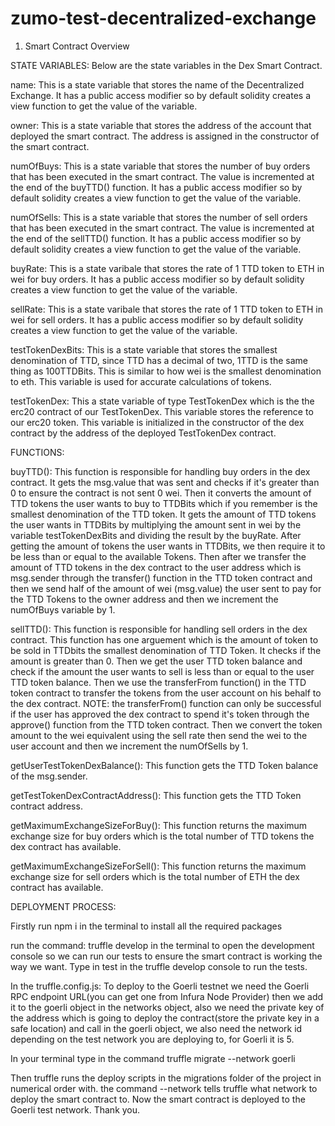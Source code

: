 # zumo-test-decentralized-exchange
1. Smart Contract Overview

STATE VARIABLES:
Below are the state variables in the Dex Smart Contract.

name: This is a state variable that stores the name of the Decentralized Exchange. It has a public access modifier so by default solidity creates a view function to get the value of the variable.

owner: This is a state variable that stores the address of the account that deployed the smart contract. The address is assigned in the constructor of the smart contract.

numOfBuys: This is a state variable that stores the number of buy orders that has been executed in the smart contract. The value is incremented at the end of the buyTTD() function. It has a public access modifier so by default solidity creates a view function to get the value of the variable.

numOfSells: This is a state variable that stores the number of sell orders that has been executed in the smart contract. The value is incremented at the end of the sellTTD() function. It has a public access modifier so by default solidity creates a view function to get the value of the variable.

buyRate: This is a state varibale that stores the rate of 1 TTD token to ETH in wei for buy orders. It has a public access modifier so by default solidity creates a view function to get the value of the variable.

sellRate: This is a state varibale that stores the rate of 1 TTD token to ETH in wei for sell orders. It has a public access modifier so by default solidity creates a view function to get the value of the variable.

testTokenDexBits: This is a state variable that stores the smallest denomination of TTD, since TTD has a decimal of two, 1TTD is the same thing as 100TTDBits. This is similar to how wei is the smallest denomination to eth. This variable is used for accurate calculations of tokens.

testTokenDex: This a state variable of type TestTokenDex which is the the erc20 contract of our TestTokenDex. This variable stores the reference to our erc20 token. This variable is initialized in the constructor of the dex contract by the address of the deployed TestTokenDex contract.

FUNCTIONS:

buyTTD(): This function is responsible for handling buy orders in the dex contract.
It gets the msg.value that was sent and checks if it's greater than 0 to ensure the contract is not sent 0 wei.
Then it converts the amount of TTD tokens the user wants to buy to TTDBits which if you remember is the smallest denomination of the TTD token.
It gets the amount of TTD tokens the user wants in TTDBits by multiplying the amount sent in wei by the variable testTokenDexBits and dividing the result by the  buyRate.
After getting the amount of tokens the user wants in TTDBits, we then require it to be less than or equal to the available Tokens.
Then after we transfer the amount of TTD tokens in the dex contract to the user address which is msg.sender through the transfer() function in the TTD token contract and then we send half of the amount of wei (msg.value) the user sent to pay for the TTD Tokens to the owner address and then we increment the numOfBuys variable by 1.

sellTTD(): This function is responsible for handling sell orders in the dex contract. This function has one arguement which is the amount of token to be sold in TTDbits the smallest denomination of TTD Token. It checks if the amount is greater than 0. Then we get the user TTD token balance and check if the amount the user wants to sell is less than or equal to the user TTD token balance. Then we use the transferFrom function() in the TTD token contract to transfer the tokens from the user account on his behalf to the dex contract. NOTE: the transferFrom() function can only be successful if the user has approved the dex contract to spend it's token through the approve() function from the TTD token contract. Then we convert the token amount to the wei equivalent using the sell rate then send the wei to the user account and then we increment the numOfSells by 1.

getUserTestTokenDexBalance(): This function gets the TTD Token balance of the msg.sender.

getTestTokenDexContractAddress(): This function gets the TTD Token contract address.

getMaximumExchangeSizeForBuy(): This function returns the maximum exchange size for buy orders which is the total number of TTD tokens the dex contract has available.

getMaximumExchangeSizeForSell(): This function returns the maximum exchange size for sell orders which is the total number of ETH the dex contract has available.


DEPLOYMENT PROCESS:


Firstly run npm i in the terminal to install all the required packages

run the command: truffle develop in the terminal to open the development console so we can run our tests to ensure the smart contract is working the way we want.
Type in test in the truffle develop console to run the tests.

In the truffle.config.js:
To deploy to the Goerli testnet we need the Goerli RPC endpoint URL(you can get one from Infura Node Provider) then we add it to the goerli object in the networks object, also we need the private key of the address which is going to deploy the contract(store the private key in a safe location) and call in the goerli object, we also need the network id depending on the test network you are deploying to, for Goerli it is 5.

In your terminal type in the command 
truffle migrate --network goerli

Then truffle runs the deploy scripts in the migrations folder of the project in numerical order with.
the command --network tells truffle what network to deploy the smart contract to.
Now the smart contract is deployed to the Goerli test network. Thank you.
